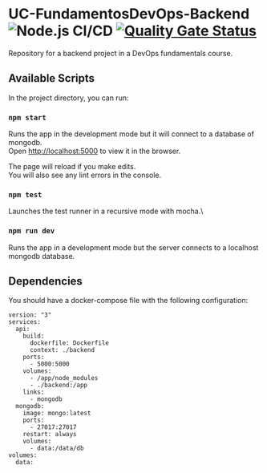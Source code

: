 # UC-FundamentosDevOps-Backend ![Node.js CI/CD](https://github.com/nabetse28/UC-FundamentosDevOps-Backend/actions/workflows/main.yml/badge.svg) [![Quality Gate Status](https://sonarcloud.io/api/project_badges/measure?project=nabetse28_UC-FundamentosDevOps-Backend&metric=alert_status)](https://sonarcloud.io/dashboard?id=nabetse28_UC-FundamentosDevOps-Backend)

Repository for a backend project in a DevOps fundamentals course.

## Available Scripts

In the project directory, you can run:

### `npm start`

Runs the app in the development mode but it will connect to a database of mongodb.\
Open [http://localhost:5000](http://localhost:5000) to view it in the browser.

The page will reload if you make edits.\
You will also see any lint errors in the console.

### `npm test`

Launches the test runner in a recursive mode with mocha.\

### `npm run dev`

Runs the app in a development mode but the server connects to a localhost mongodb database.

## Dependencies

You should have a docker-compose file with the following configuration:

```yaml:
version: "3"
services:
  api:
    build:
      dockerfile: Dockerfile
      context: ./backend
    ports:
      - 5000:5000
    volumes:
      - /app/node_modules
      - ./backend:/app
    links:
      - mongodb
  mongodb:
    image: mongo:latest
    ports:
      - 27017:27017
    restart: always
    volumes:
      - data:/data/db
volumes:
  data:
```
